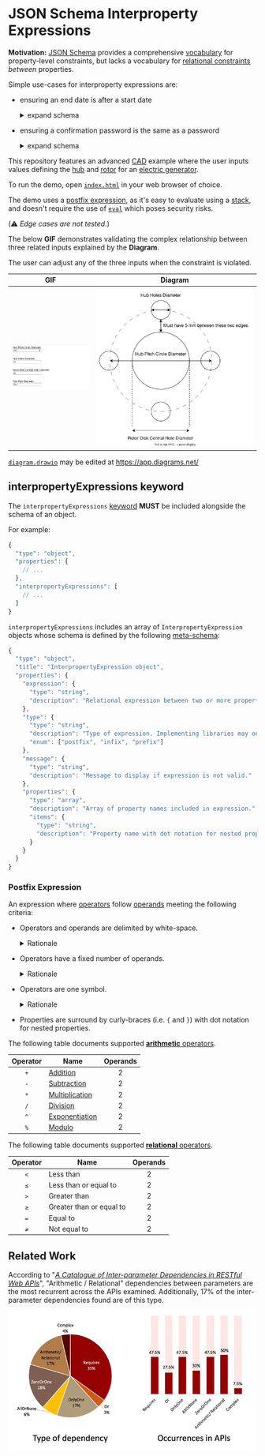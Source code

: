 # JSON Schema Interproperty Expressions

**Motivation:** [JSON Schema](https://json-schema.org/) provides a comprehensive [vocabulary](https://json-schema.org/learn/glossary.html#vocabulary) for property-level constraints, but lacks a vocabulary for [relational constraints](https://en.wikipedia.org/wiki/Relational_operator) *between* properties.

Simple use-cases for interproperty expressions are:

* ensuring an end date is after a start date
  
  <details>
    <summary>expand schema</summary>

    ```js
    {
      "type": "object",
      "properties": {
        "startDate": {
          "type": "string",
          "format": "date",
          "title": "Start Date"
        },
        "endDate": {
          "type": "string",
          "format": "date",
          "title": "End Date"
        }
      },
      "interpropertyExpressions": [
        {
          // Equivalent infix expression:
          // {startDate} < {endDate}
          "expression": "{startDate} {endDate} <",
          "type": "postfix",
          "message": "End date must be after start date.",
          "properties": ["startDate", "endDate"]
        }
      ]
    }
    ```
  </details>

* ensuring a confirmation password is the same as a password

  <details>
    <summary>expand schema</summary>

    ```js
    {
      "type": "object",
      "properties": {
        "password": {
          "type": "string",
          "title": "Password"
        },
        "confirmationPassword": {
          "type": "string",
          "title": "Confirm Password"
        }
      },
      "interpropertyExpressions": [
        {
          // Equivalent infix expression:
          // {password} = {confirmationPassword}
          "expression": "{password} {confirmationPassword} =",
          "type": "postfix",
          "message": "Confirmation password must match password.",
          "properties": ["password", "confirmationPassword"]
        }
      ]
    }
    ```
  </details>

This repository features an advanced [CAD](https://en.wikipedia.org/wiki/Computer-aided_design) example where the user inputs values defining the [hub](https://en.wikipedia.org/wiki/Wheel#Hub) and [rotor](https://en.wikipedia.org/wiki/Rotor_(electric)) for an [electric generator](https://en.wikipedia.org/wiki/Electric_generator).

To run the demo, open [`index.html`](./index.html) in your web browser of choice.

The demo uses a [postfix expression](https://en.wikipedia.org/wiki/Reverse_Polish_notation), as it's easy to evaluate using a [stack](https://en.wikipedia.org/wiki/Stack_(abstract_data_type)), and doesn't require the use of [`eval`](https://developer.mozilla.org/en-US/docs/Web/JavaScript/Reference/Global_Objects/eval) which poses security risks.

(⚠️ *Edge cases are not tested.*)

The below **GIF** demonstrates validating the complex relationship between three related inputs explained by the **Diagram**.

The user can adjust any of the three inputs when the constraint is violated.

|GIF|Diagram|
|---|---|
|![Demo](./json-schema-interproperty-expressions-demo.gif)|![Diagram](./diagram.svg)|

[`diagram.drawio`](./diagram.drawio) may be edited at https://app.diagrams.net/

## interpropertyExpressions keyword

The `interpropertyExpressions` [keyword](https://json-schema.org/learn/glossary.html#keyword) **MUST** be included alongside the schema of an object.

For example:

```js
{
  "type": "object",
  "properties": {
    // ...
  },
  "interpropertyExpressions": [
    // ...
  ]
}
```

`interpropertyExpressions` includes an array of `InterpropertyExpression` objects whose schema is defined by the following [meta-schema](https://json-schema.org/learn/glossary.html#meta-schema):

```js
{
  "type": "object",
  "title": "InterpropertyExpression object",
  "properties": {
    "expression": {
      "type": "string",
      "description": "Relational expression between two or more properties where true means valid."
    },
    "type": {
      "type": "string",
      "description": "Type of expression. Implementing libraries may only support one or more types.",
      "enum": ["postfix", "infix", "prefix"]
    },
    "message": {
      "type": "string",
      "description": "Message to display if expression is not valid."
    },
    "properties": {
      "type": "array",
      "description": "Array of property names included in expression.",
      "items": {
        "type": "string",
        "description": "Property name with dot notation for nested properties."
      }
    }
  }
}
```

### Postfix Expression

An expression where [operators](https://en.wikipedia.org/wiki/Operation_(mathematics)) follow [operands](https://en.wikipedia.org/wiki/Operand) meeting the following criteria:

* Operators and operands are delimited by white-space.

  <details>
    <summary>Rationale</summary>
    Avoids ambiguity in parsing expressions where operands contain potential operators.

    For example, consider the following expression comparing two dates:
    ```
    2022-12-25 2022-12-26 <
    ```

    Then the following expression subtracting two numbers:
    ```
    2022 12 -
    ```

    Other examples include timestamps (e.g. `2018-11-13T20:20:39+00:00`) and addition (i.e. `+`).
  </details>

* Operators have a fixed number of operands.

  <details>
    <summary>Rationale</summary>
    If every operator has a fixed number of operands, then parentheses are not needed.
  </details>

* Operators are one symbol.
  <details>
    <summary>Rationale</summary>

    Avoids a [lookahead](https://en.wikipedia.org/wiki/Parsing#Lookahead) when parsing potentially ambiguous operators such as `<` (if `<=` is also an operator).
  </details>

* Properties are surround by curly-braces (i.e. `{` and `}`) with dot notation for nested properties.

The following table documents supported [**arithmetic** operators](https://en.wikipedia.org/wiki/Arithmetic).

|Operator|Name|Operands|
|:------:|----|:------:|
|`+`|[Addition](https://en.wikipedia.org/wiki/Addition)|2|
|`-`|[Subtraction](https://en.wikipedia.org/wiki/Subtraction)|2|
|`*`|[Multiplication](https://en.wikipedia.org/wiki/Multiplication)|2|
|`/`|[Division](https://en.wikipedia.org/wiki/Division_(mathematics))|2|
|`^`|[Exponentiation](https://en.wikipedia.org/wiki/Exponentiation)|2|
|`%`|[Modulo](https://en.wikipedia.org/wiki/Modulo)|2|

The following table documents supported [**relational** operators](https://en.wikipedia.org/wiki/Relational_operator).

|Operator|Name|Operands|
|:------:|----|:------:|
|`<`|Less than|2|
|`≤`|Less than or equal to|2|
|`>`|Greater than|2|
|`≥`|Greater than or equal to|2|
|`=`|Equal to|2|
|`≠`|Not equal to|2|

## Related Work

According to "*[A Catalogue of Inter-parameter Dependencies in RESTful Web APIs](https://www.researchgate.net/publication/336816181_A_Catalogue_of_Inter-parameter_Dependencies_in_RESTful_Web_APIs)*", "Arithmetic / Relational" dependencies between parameters are the most recurrent across the APIs examined. Additionally, 17% of the inter-parameter dependencies
found are of this type.

[![Frequency of the dependencies according to the number of occurrences and the number of APIs (out of 40) presenting them.](inter-parameter-dependencies-in-webapis.webp)](https://medium.com/isa-group/inter-parameter-dependencies-in-rest-apis-4664e901c124)
